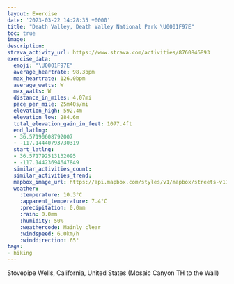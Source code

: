 ```yaml
---
layout: Exercise
date: '2023-03-22 14:28:35 +0000'
title: "Death Valley, Death Valley National Park \U0001F97E"
toc: true
image:
description:
strava_activity_url: https://www.strava.com/activities/8760846893
exercise_data:
  emoji: "\U0001F97E"
  average_heartrate: 98.3bpm
  max_heartrate: 126.0bpm
  average_watts: W
  max_watts: W
  distance_in_miles: 4.07mi
  pace_per_mile: 25m40s/mi
  elevation_high: 592.4m
  elevation_low: 284.6m
  total_elevation_gain_in_feet: 1077.4ft
  end_latlng:
  - 36.57190608792007
  - -117.14440793730319
  start_latlng:
  - 36.571792513132095
  - -117.14423694647849
  similar_activities_count:
  similar_activities_trend:
  mapbox_image_url: https://api.mapbox.com/styles/v1/mapbox/streets-v11/static/path-5+787af2-1.0(%7Bke~E~p~iUl%40NR%3FVHAEC%3FBHPAF%40%40DECQ%40AEC%40d%40GP%40FJBv%40DAA%3FA%40LCC%3FH%3FFCBGNIl%40w%40%40%5D%3Fc%40FaAGWDu%40Ea%40O%7B%40MiAAgAJk%40Ee%40BGMiBIi%40IWCY%40KJM%40OGIEWKy%40Ea%40%3FKIc%40Ao%40BCEKBJD%40%40GEg%40%3F%5BAYBk%40Pu%40Jq%40Rm%40h%40eARYTc%40V%5DD_%40Vk%40LUd%40k%40t%40qANs%40TYHCD%3FABNUNJ%3FD%40IP%5DHS%5Ci%40Ta%40d%40q%40ZYB_%40GWCYBu%40HMABCADBA%40AHED%40%3F%40JAl%40%40NDFHDZ%3Fr%40Pl%40Bj%40I%60AW%5CERM%5CGlBu%40~%40%3FVCRBd%40ARB%60%40EPGhAMJGPAB%40I%40%3FEEA%40IZOD%40AJ%40DI%40%3FF%3FEPENCHB%3FENTHKXIJ%3FJHVCRKAEGE%40CD%3F%40EBBBOZIJM%3FOHa%40CODm%40Ce%40%40GA_%40BOCCNLGI%3FDCH%3Ff%40Dt%40ARE%40%40%40D%5DFCX%60%40PBBLCPMDIH%3FPCI%40IHMLE%40EAOQIAGOmAFYf%40STQd%40AVKd%40AJEJ%3F%3FB%5DDAG%40%3F%3FIAAFEb%40Kb%40WbASb%40BPDNI%5C%3FTEBBBAFMl%40o%40Hi%40Ge%40%40UECAD%40IAMKGK%5DSKGISm%40G_%40%3FSDSBCFABCNU%40k%40BRBB%3FGKNEAE%40EKGI%3FC%40%3FC%3F%3FENMDFD%3FDN%3FRCFG%3FFDA%40AA%40%40C%40UN%3FFKNEP%40VHh%40DHj%40VVb%40B%3FMGBNCDPNFNBlAG%5CIBCJC%40AEC%40k%40b%40ICIDKAWD%3FCE%3FSDwAA%7B%40V_C%5COHk%40L_%40TBEECA%40CDBHCSJKVFDDA%5EGRAHPnAGVAADKL%3FHL%3FLCDODGPGBCFG%40EBEF%3FFIE%3FGGEMH%5BBABBH%3FPA%40C%3FEJIFQ%3FWII%3FSFWBME%40AMAW%40CBCEG%3FGEI%40%3FDAG%3FBEL%40BADYJiALiAX%7B%40Kg%40LAIO%3Fw%40V%5DTa%40DMHQBWJoAR%5BNE%3FAC%5BF_ACsAb%40UP_%40b%40q%40tASRQJKTK%3FQLKL%5Dr%40%5BZMVs%40x%40e%40p%40%5D%60%40y%40dBCRDP%3FCAFKLA%3F%5D%60BWr%40Kn%40M%60ABjBFz%40XvARt%40Hj%40VfABhALl%40AXQn%40%3FVJz%40ARTpAADAC%3FGH%60%40Jr%40OpAE%60BGNe%40p%40QHKAGDOM%3F%5DO%5DI%3FIDUAOCSIi%40Am%40O),pin-s-s+e5b22e(-117.14336,36.5691),pin-s-f+89ae00(-117.14332999999998,36.569260000000014)/auto/800x800?access_token=pk.eyJ1Ijoiam9zaGJlY2ttYW4iLCJhIjoiY205eWR2aDd1MWZ6djJrbXc4a3M0bWZleiJ9.XiG9OWkNcZk2QzjJbxLB4A
  weather:
    :temperature: 10.3°C
    :apparent_temperature: 7.4°C
    :precipitation: 0.0mm
    :rain: 0.0mm
    :humidity: 50%
    :weathercode: Mainly clear
    :windspeed: 6.0km/h
    :winddirection: 65°
tags:
- hiking
---
```

Stovepipe Wells, California, United States (Mosaic Canyon TH to the Wall)
